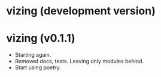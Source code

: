 # vizing (development version)

# vizing (v0.1.1)

* Starting again.
* Removed docs, tests. Leaving only modules behind.
* Start using poetry.
